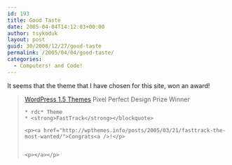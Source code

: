 ```yaml
---
id: 193
title: Good Taste
date: 2005-04-04T14:12:03+00:00
author: tsykoduk
layout: post
guid: 30/2008/12/27/good-taste
permalink: /2005/04/04/good-taste/
categories:
  - Computers! and Code!
---
```

It seems that the theme that I have chosen for this site, won an award!
<blockquote>
<a href="http://www.alexking.org/software/wordpress/themes/blog/">WordPress 1.5 Themes</a>
Pixel Perfect Design Prize Winner

    * rdc* Theme
    * <strong>FastTrack</strong></blockquote>

	<p><a href="http://wpthemes.info/posts/2005/03/21/fasttrack-the-most-wanted/">Congrats<a />!</p>


	<p></a></p>